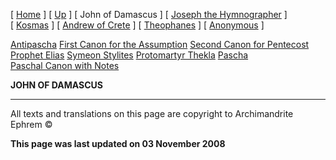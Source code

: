 \[ [Home](index.md) \] \[ [Up](canons.md) \] \[ John of Damascus \] \[ [Joseph the Hymnographer](jo-hym.md) \] \[ [Kosmas](kosmas.md) \] \[ [Andrew of Crete](and-crete.md) \] \[ [Theophanes](theophan.md) \] \[ [Anonymous](anonymou.md) \]

[Antipascha](thomcan.md)
[First Canon for the Assumption](asccan01.md)
[Second Canon for Pentecost](pentcan2.md)
[Prophet Elias](20julcan.md)
[Symeon Stylites](symeon.md)
[Protomartyr Thekla](TheklaCan.md)
[Pascha](PaschaCan.md)
[Paschal Canon with Notes](paschal_canon_with_notes.md)

**JOHN OF DAMASCUS**

------------------------------------------------------------------------

All texts and translations on this page are copyright to
Archimandrite Ephrem ©

**This page was last updated on 03 November 2008**
